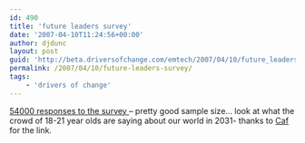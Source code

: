 ```yaml
---
id: 490
title: 'future leaders survey'
date: '2007-04-10T11:24:56+00:00'
author: djdunc
layout: post
guid: 'http://beta.driversofchange.com/emtech/2007/04/10/future_leaders_survey/'
permalink: /2007/04/10/future-leaders-survey/
tags:
    - 'drivers of change'
---
```


[54000 responses to the survey ](http://www.forumforthefuture.org.uk/future/test_head_page499.aspx)– pretty good sample size… look at what the crowd of 18-21 year olds are saying about our world in 2031- thanks to [Caf ](http://caffeandesigns.blogspot.com/)for the link.